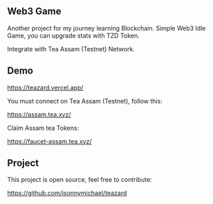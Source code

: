 ## Web3 Game

Another project for my journey learning Blockchain. Simple Web3 Idle Game, you can upgrade stats with TZD Token.

Integrate with Tea Assam (Testnet) Network.

## Demo
https://teazard.vercel.app/

You must connect on Tea Assam (Testnet), follow this:

https://assam.tea.xyz/

Claim Assam tea Tokens:

https://faucet-assam.tea.xyz/

## Project
This project is open source, feel free to contribute:

https://github.com/isonnymichael/teazard